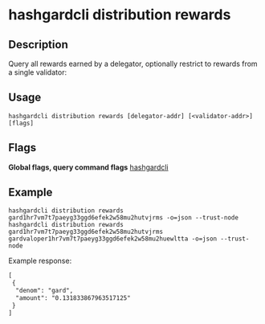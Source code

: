 # hashgardcli distribution rewards

## Description

Query all rewards earned by a delegator, optionally restrict to rewards from a single validator:

## Usage

```shell
hashgardcli distribution rewards [delegator-addr] [<validator-addr>] [flags]
```

## Flags

**Global flags, query command flags** [hashgardcli](../README.md)

## Example


```shell
hashgardcli distribution rewards gard1hr7vm7t7paeyg33ggd6efek2w58mu2hutvjrms -o=json --trust-node
hashgardcli distribution rewards gard1hr7vm7t7paeyg33ggd6efek2w58mu2hutvjrms gardvaloper1hr7vm7t7paeyg33ggd6efek2w58mu2huewltta -o=json --trust-node
```

Example response:

```txt
[
 {
  "denom": "gard",
  "amount": "0.131833867963517125"
 }
]
```
